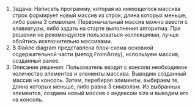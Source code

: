 1. Задача: Написать программу, которая из имеющегося массива строк формирует новый массив из строк, длина которых меньше, либо равна 3 символам. Первоначальный массив можно ввести с клавиатуры, либо задать на старте выполнения алгоритма. При решении не рекомендуется пользоваться коллекциями, лучше обойтись исключительно массивами.
2. В Файле diagram представлена блок-схема основной содержательной части (метод FromArray), используем массив, созданный ранее.
3. Описание решения: Пользователь вводит с консоли необходимое количество элементов и элементы массива. Выводим созданный массив на консоль. Затем, перебирая элементы, выбираем те, длина которых меньше, либо равна 3 символам. Из выбранных элементов, создаем новый массив с индексом size и выводим его на консоль.
